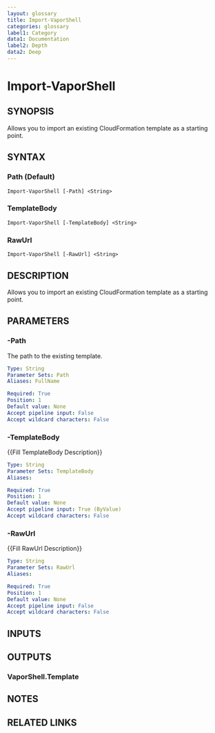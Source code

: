 ```yaml
---
layout: glossary
title: Import-VaporShell
categories: glossary
label1: Category
data1: Documentation
label2: Depth
data2: Deep
---
```


# Import-VaporShell

## SYNOPSIS
Allows you to import an existing CloudFormation template as a starting point.

## SYNTAX

### Path (Default)
```
Import-VaporShell [-Path] <String>
```

### TemplateBody
```
Import-VaporShell [-TemplateBody] <String>
```

### RawUrl
```
Import-VaporShell [-RawUrl] <String>
```

## DESCRIPTION
Allows you to import an existing CloudFormation template as a starting point.

## PARAMETERS

### -Path
The path to the existing template.

```yaml
Type: String
Parameter Sets: Path
Aliases: FullName

Required: True
Position: 1
Default value: None
Accept pipeline input: False
Accept wildcard characters: False
```

### -TemplateBody
{{Fill TemplateBody Description}}

```yaml
Type: String
Parameter Sets: TemplateBody
Aliases: 

Required: True
Position: 1
Default value: None
Accept pipeline input: True (ByValue)
Accept wildcard characters: False
```

### -RawUrl
{{Fill RawUrl Description}}

```yaml
Type: String
Parameter Sets: RawUrl
Aliases: 

Required: True
Position: 1
Default value: None
Accept pipeline input: False
Accept wildcard characters: False
```

## INPUTS

## OUTPUTS

### VaporShell.Template

## NOTES

## RELATED LINKS

